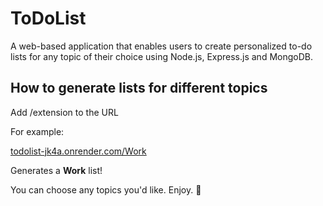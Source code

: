 # ToDoList

A web-based application that enables users to create personalized to-do lists for any topic of their choice using Node.js,  Express.js and MongoDB.

## How to generate lists for different topics

Add /extension to the URL

For example:

[todolist-jk4a.onrender.com/Work](https://todolist-jk4a.onrender.com/Work)

Generates a **Work** list!

You can choose any topics you'd like. Enjoy. 🥳
